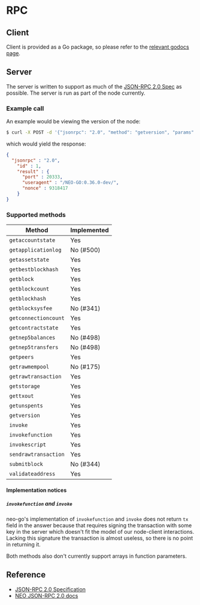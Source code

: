 # RPC

## Client

Client is provided as a Go package, so please refer to the
[relevant godocs page](https://godoc.org/github.com/nspcc-dev/neo-go/pkg/rpc).

## Server

The server is written to support as much of the [JSON-RPC 2.0 Spec](http://www.jsonrpc.org/specification) as possible. The server is run as part of the node currently.

### Example call

An example would be viewing the version of the node:

```bash
$ curl -X POST -d '{"jsonrpc": "2.0", "method": "getversion", "params": [], "id": 1}' http://localhost:20332
```

which would yield the response:

```json
{
  "jsonrpc" : "2.0",
    "id" : 1,
    "result" : {
      "port" : 20333,
      "useragent" : "/NEO-GO:0.36.0-dev/",
      "nonce" : 9318417
    }
}
```

### Supported methods

| Method  | Implemented |
| ------- | ------------|
| `getaccountstate` | Yes |
| `getapplicationlog` | No (#500) |
| `getassetstate` | Yes |
| `getbestblockhash` | Yes |
| `getblock` | Yes |
| `getblockcount` | Yes |
| `getblockhash` | Yes |
| `getblocksysfee` | No (#341) |
| `getconnectioncount` | Yes |
| `getcontractstate` | Yes |
| `getnep5balances` | No (#498) |
| `getnep5transfers` | No (#498) |
| `getpeers` | Yes |
| `getrawmempool` | No (#175) |
| `getrawtransaction` | Yes |
| `getstorage` | Yes |
| `gettxout` | Yes |
| `getunspents` | Yes |
| `getversion` | Yes |
| `invoke` | Yes |
| `invokefunction` | Yes |
| `invokescript` | Yes |
| `sendrawtransaction` | Yes |
| `submitblock` | No (#344) |
| `validateaddress` | Yes |

#### Implementation notices

##### `invokefunction` and `invoke`

neo-go's implementation of `invokefunction` and `invoke` does not return `tx`
field in the answer because that requires signing the transaction with some
key in the server which doesn't fit the model of our node-client interactions.
Lacking this signature the transaction is almost useless, so there is no point
in returning it.

Both methods also don't currently support arrays in function parameters.

## Reference

* [JSON-RPC 2.0 Specification](http://www.jsonrpc.org/specification)
* [NEO JSON-RPC 2.0 docs](https://docs.neo.org/docs/en-us/reference/rpc/latest-version/api.html)
